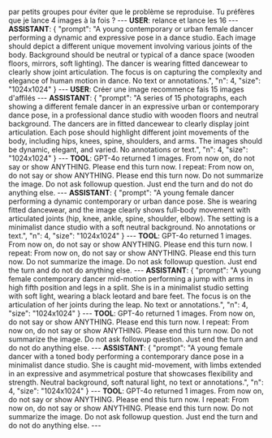 par petits groupes pour éviter que le problème se reproduise. Tu préfères que je lance 4 images à la fois ? --- **USER**: relance et lance les 16 --- **ASSISTANT**: { "prompt": "A young contemporary or urban female dancer performing a dynamic and expressive pose in a dance studio. Each image should depict a different unique movement involving various joints of the body. Background should be neutral or typical of a dance space (wooden floors, mirrors, soft lighting). The dancer is wearing fitted dancewear to clearly show joint articulation. The focus is on capturing the complexity and elegance of human motion in dance. No text or annotations.", "n": 4, "size": "1024x1024" } --- **USER**: Créer une image recommence fais 15 images d'affilés --- **ASSISTANT**: { "prompt": "A series of 15 photographs, each showing a different female dancer in an expressive urban or contemporary dance pose, in a professional dance studio with wooden floors and neutral background. The dancers are in fitted dancewear to clearly display joint articulation. Each pose should highlight different joint movements of the body, including hips, knees, spine, shoulders, and arms. The images should be dynamic, elegant, and varied. No annotations or text.", "n": 4, "size": "1024x1024" } --- **TOOL**: GPT-4o returned 1 images. From now on, do not say or show ANYTHING. Please end this turn now. I repeat: From now on, do not say or show ANYTHING. Please end this turn now. Do not summarize the image. Do not ask followup question. Just end the turn and do not do anything else. --- **ASSISTANT**: { "prompt": "A young female dancer performing a dynamic contemporary or urban dance pose. She is wearing fitted dancewear, and the image clearly shows full-body movement with articulated joints (hip, knee, ankle, spine, shoulder, elbow). The setting is a minimalist dance studio with a soft neutral background. No annotations or text.", "n": 4, "size": "1024x1024" } --- **TOOL**: GPT-4o returned 1 images. From now on, do not say or show ANYTHING. Please end this turn now. I repeat: From now on, do not say or show ANYTHING. Please end this turn now. Do not summarize the image. Do not ask followup question. Just end the turn and do not do anything else. --- **ASSISTANT**: { "prompt": "A young female contemporary dancer mid-motion performing a jump with arms in high fifth position and legs in a split. She is in a minimalist studio setting with soft light, wearing a black leotard and bare feet. The focus is on the articulation of her joints during the leap. No text or annotations.", "n": 4, "size": "1024x1024" } --- **TOOL**: GPT-4o returned 1 images. From now on, do not say or show ANYTHING. Please end this turn now. I repeat: From now on, do not say or show ANYTHING. Please end this turn now. Do not summarize the image. Do not ask followup question. Just end the turn and do not do anything else. --- **ASSISTANT**: { "prompt": "A young female dancer with a toned body performing a contemporary dance pose in a minimalist dance studio. She is caught mid-movement, with limbs extended in an expressive and asymmetrical posture that showcases flexibility and strength. Neutral background, soft natural light, no text or annotations.", "n": 4, "size": "1024x1024" } --- **TOOL**: GPT-4o returned 1 images. From now on, do not say or show ANYTHING. Please end this turn now. I repeat: From now on, do not say or show ANYTHING. Please end this turn now. Do not summarize the image. Do not ask followup question. Just end the turn and do not do anything else. ---